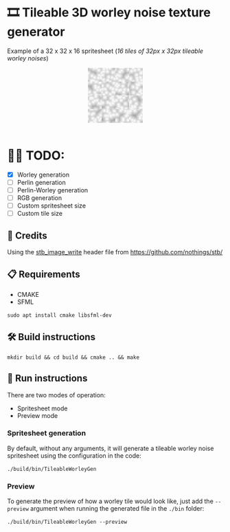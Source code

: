 # 🎞️ Tileable 3D worley noise texture generator
Example of a 32 x 32 x 16 spritesheet (*16 tiles of 32px x 32px tileable worley noises*)
<center><img src="img/demo.png" /></center>
</br>

# 👷‍♀️ TODO:
- [x] Worley generation
- [ ] Perlin generation
- [ ] Perlin-Worley generation
- [ ] RGB generation
- [ ] Custom spritesheet size
- [ ] Custom tile size

## 💖 Credits
Using the [stb_image_write](https://github.com/nothings/stb/blob/master/stb_image_write.h) header file from https://github.com/nothings/stb/

## 📋 Requirements
* CMAKE
* SFML
```
sudo apt install cmake libsfml-dev
```

## 🛠️ Build instructions
```
mkdir build && cd build && cmake .. && make
```

## 💽 Run instructions
There are two modes of operation:
* Spritesheet mode
* Preview mode

### Spritesheet generation

By default, without any arguments, it will generate a tileable worley noise spritesheet using the configuration in the code:
```
./build/bin/TileableWorleyGen
```
### Preview
To generate the preview of how a worley tile would look like, just add the `--preview` argument when running the generated file in the `./bin` folder:
```
./build/bin/TileableWorleyGen --preview
```
